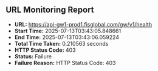 ## URL Monitoring Report

- **URL:** https://api-gw1-prod1.fisglobal.com/gw/v1/health
- **Start Time:** 2025-07-13T03:43:05.848661
- **End Time:** 2025-07-13T03:43:06.059224
- **Total Time Taken:** 0.210563 seconds
- **HTTP Status Code:** 403
- **Status:** Failure
- **Failure Reason:** HTTP Status Code: 403
